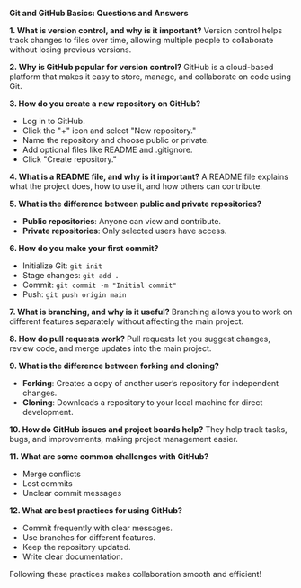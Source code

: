 **Git and GitHub Basics: Questions and Answers**

**1. What is version control, and why is it important?**
Version control helps track changes to files over time, allowing multiple people to collaborate without losing previous versions.

**2. Why is GitHub popular for version control?**
GitHub is a cloud-based platform that makes it easy to store, manage, and collaborate on code using Git.

**3. How do you create a new repository on GitHub?**
- Log in to GitHub.
- Click the "+" icon and select "New repository."
- Name the repository and choose public or private.
- Add optional files like README and .gitignore.
- Click "Create repository."

**4. What is a README file, and why is it important?**
A README file explains what the project does, how to use it, and how others can contribute.

**5. What is the difference between public and private repositories?**
- **Public repositories**: Anyone can view and contribute.
- **Private repositories**: Only selected users have access.

**6. How do you make your first commit?**
- Initialize Git: `git init`
- Stage changes: `git add .`
- Commit: `git commit -m "Initial commit"`
- Push: `git push origin main`

**7. What is branching, and why is it useful?**
Branching allows you to work on different features separately without affecting the main project.

**8. How do pull requests work?**
Pull requests let you suggest changes, review code, and merge updates into the main project.

**9. What is the difference between forking and cloning?**
- **Forking**: Creates a copy of another user’s repository for independent changes.
- **Cloning**: Downloads a repository to your local machine for direct development.

**10. How do GitHub issues and project boards help?**
They help track tasks, bugs, and improvements, making project management easier.

**11. What are some common challenges with GitHub?**
- Merge conflicts
- Lost commits
- Unclear commit messages

**12. What are best practices for using GitHub?**
- Commit frequently with clear messages.
- Use branches for different features.
- Keep the repository updated.
- Write clear documentation.

Following these practices makes collaboration smooth and efficient!

